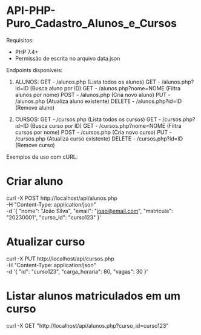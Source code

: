 # API-PHP-Puro_Cadastro_Alunos_e_Cursos

Requisitos:
- PHP 7.4+
- Permissão de escrita no arquivo data.json

Endpoints disponíveis:

1. ALUNOS:
    GET    - /alunos.php              (Lista todos os alunos)
    GET    - /alunos.php?id=ID        (Busca aluno por ID)
    GET    - /alunos.php?nome=NOME    (Filtra alunos por nome)
    POST   - /alunos.php              (Cria novo aluno)
    PUT    - /alunos.php              (Atualiza aluno existente)
    DELETE - /alunos.php?id=ID        (Remove aluno)

2. CURSOS:
    GET    - /cursos.php              (Lista todos os cursos)
    GET    - /cursos.php?id=ID        (Busca curso por ID)
    GET    - /cursos.php?nome=NOME    (Filtra cursos por nome)
    POST   - /cursos.php              (Cria novo curso)
    PUT    - /cursos.php              (Atualiza curso existente)
    DELETE - /cursos.php?id=ID        (Remove curso)

Exemplos de uso com cURL:

# Criar aluno
curl -X POST http://localhost/api/alunos.php \
-H "Content-Type: application/json" \
-d '{
    "nome": "João Silva",
    "email": "joao@email.com",
    "matricula": "20230001",
    "curso_id": "curso123"
}'

# Atualizar curso
curl -X PUT http://localhost/api/cursos.php \
-H "Content-Type: application/json" \
-d '{
    "id": "curso123",
    "carga_horaria": 80,
    "vagas": 30
}'

# Listar alunos matriculados em um curso
curl -X GET "http://localhost/api/alunos.php?curso_id=curso123"
